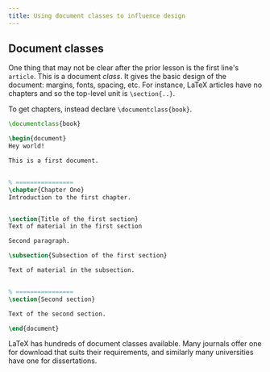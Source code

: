 ```yaml
---
title: Using document classes to influence design
---
```


## Document classes

One thing that may not be clear after
the prior lesson is the first line's
`article`.
This is a document *class*.
It gives the basic design of the document: margins, fonts,
spacing, etc.
For instance, LaTeX articles have no chapters and so the top-level
unit is `\section{..}`.

To get chapters, instead declare `\documentclass{book}`.

```tex
\documentclass{book}

\begin{document}
Hey world!

This is a first document.


% ================
\chapter{Chapter One}
Introduction to the first chapter.


\section{Title of the first section}
Text of material in the first section

Second paragraph.

\subsection{Subsection of the first section}

Text of material in the subsection.


% ================
\section{Second section}

Text of the second section.

\end{document}
```

LaTeX has hundreds of document classes available.
Many journals offer one for download that suits their requirements,
and similarly many universities have one for dissertations. 

